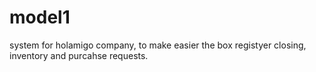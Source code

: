 # model1
system for holamigo company, to make easier the box registyer closing, inventory and purcahse requests.
